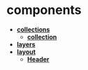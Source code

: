 <!-- generated by markdown-notes-tree -->

# components

<!-- optional markdown-notes-tree directory description starts here -->

<!-- optional markdown-notes-tree directory description ends here -->

- [**collections**](collections)
    - [**collection**](collections/collection)
- [**layers**](layers)
- [**layout**](layout)
    - [**Header**](layout/Header)
